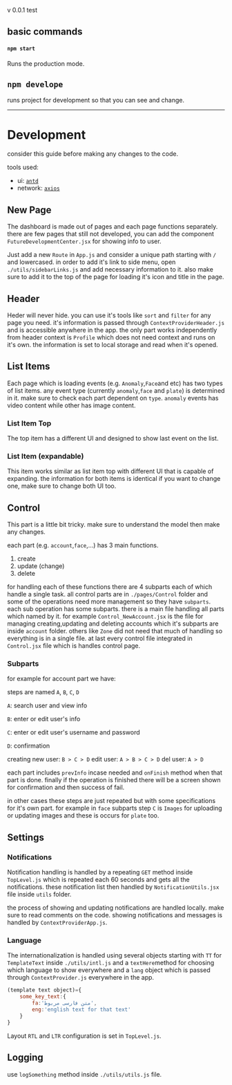 v 0.0.1 test

## basic commands

#### `npm start`
Runs the production mode.
 
## `npm develope`
runs project for development so that you can see and change.  

---
# Development
consider this guide before making any changes to the code.

tools used:
 - ui: [`antd`](https://ant.design/)
 - network: [`axios`](https://github.com/axios/axios)

## New Page
The dashboard is made out of pages and each page functions separately. there are few pages that still not developed, you can add the component `FutureDevelopmentCenter.jsx` for showing info to user.

Just add a new `Route` in `App.js` and consider a unique path starting with `/` and lowercased. in order to add it's link to side menu, open `./utils/sidebarLinks.js` and add necessary information to it. also make sure to add it to the top of the page for loading it's icon and title in the page.

## Header
Heder will never hide. you can use it's tools like `sort` and `filter` for any page you need. it's information is passed through `ContextProviderHeader.js` and is accessible anywhere in the app. the only part works independently from header context is `Profile` which does not need context and runs on it's own. the information is set to local storage and read when it's opened. 

## List Items
Each page which is loading events (e.g. `Anomaly`,`Face`and etc) has two types of list items. any event type (currently `anomaly`,`face` and `plate`) is determined in it. make sure to check each part dependent on `type`. `anomaly` events has video content while other has image content.
### List Item Top
The top item has a different UI and designed to show last event on the list.
### List Item (expandable)
This item works similar as list item top with different UI that is capable of expanding. the information for both items is identical if you want to change one, make sure to change both UI too.

## Control
This part is a little bit tricky. make sure to understand the model then make any changes.

each part (e.g. `account`,`face`,...) has 3 main functions.
1. create
2. update (change)
3. delete

for handling each of these functions there are 4 subparts each of which handle a single task. all control parts are in `./pages/Control` folder and some of the operations need more management so they have `subparts`. each sub operation has some subparts. there is a main file handling all parts which named by it. for example `Control_NewAccount.jsx` is the file for managing creating,updating and deleting accounts which it's subparts are inside `account` folder. others like `Zone` did not need that much of handling so everything is in a single file. at last every control file integrated in `Control.jsx` file which is handles control page.

### Subparts
for example for account part we have:

steps are named `A`, `B`, `C`, `D`

`A`: search user and view info

`B`: enter or edit user's info

`C`: enter or edit user's username and password

`D`: confirmation

creating new user: `B > C > D`
edit user: `A > B > C > D`
del user: `A > D`

each part includes `prevInfo` incase needed and `onFinish` method when that part is done. finally if the operation is finished there will be a screen shown for confirmation and then success of fail.

in other cases these steps are just repeated but with some specifications for it's own part. for example in `face` subparts step `C` is `Images` for uploading or updating images and these is occurs for `plate` too.


## Settings

### Notifications
Notification handling is handled by a repeating `GET` method inside `TopLevel.js` which is repeated each 60 seconds and gets all the notifications. these notification list then handled by `NotificationUtils.jsx` file inside `utils` folder. 

the process of showing and updating notifications are handled locally. make sure to read comments on the code. showing notifications and messages is handled by `ContextProviderApp.js`.

### Language

The internationalization is handled using several objects starting with `TT` for `TemplateText` inside `./utils/intl.js` and a `textHere`method for choosing which language to show everywhere and a `lang` object which is passed through `ContextProvider.js` everywhere in the app. 

```js
(template text object)={
    some_key_text:{
        fa:'متن فارسی مربوط',
        eng:'english text for that text'
    }
}

```

Layout `RTL` and `LTR` configuration is set in `TopLevel.js`.


## Logging
use `logSomething` method inside `./utils/utils.js` file. 